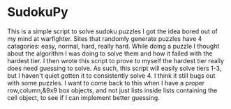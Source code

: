 # SudokuPy
This is a simple script to solve sudoku puzzles I got the idea bored out of my mind at warfighter. Sites that randomly generate puzzles have 4 catagories: easy, normal, hard,
really hard. While doing a puzzle I thought about the algorithm I was doing to solve them and how it failed with the hardest tier. I then wrote this script to prove to myself the
hardest tier really does need guessing to solve. As such, this script will easily solve tiers 1-3, but I haven't quiet gotten it to consistently solve 4. I think it still bugs out
with some puzzles. I want to come back to this when I have a proper row,column,&9x9 box objects, and not just lists inside lists containing the cell object, to see if I can
implement better guessing.

